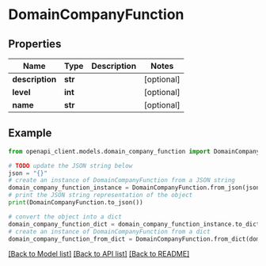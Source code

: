 # DomainCompanyFunction


## Properties

Name | Type | Description | Notes
------------ | ------------- | ------------- | -------------
**description** | **str** |  | [optional] 
**level** | **int** |  | [optional] 
**name** | **str** |  | [optional] 

## Example

```python
from openapi_client.models.domain_company_function import DomainCompanyFunction

# TODO update the JSON string below
json = "{}"
# create an instance of DomainCompanyFunction from a JSON string
domain_company_function_instance = DomainCompanyFunction.from_json(json)
# print the JSON string representation of the object
print(DomainCompanyFunction.to_json())

# convert the object into a dict
domain_company_function_dict = domain_company_function_instance.to_dict()
# create an instance of DomainCompanyFunction from a dict
domain_company_function_from_dict = DomainCompanyFunction.from_dict(domain_company_function_dict)
```
[[Back to Model list]](../README.md#documentation-for-models) [[Back to API list]](../README.md#documentation-for-api-endpoints) [[Back to README]](../README.md)


